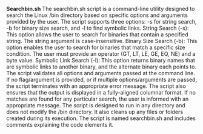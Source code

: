 **Searchbin.sh**
The searchbin.sh script is a command-line utility designed to search the Linux /bin directory based on specific options and arguments provided by the user. The script supports three options: -s for string search, -b for binary size search, and -l to find symbolic links. String Search (-s): This option allows the user to search for binaries that contain a specified string. The string argument is case-insensitive.
Binary Size Search (-b): This option enables the user to search for binaries that match a specific size condition. The user must provide an operator (GT, LT, LE, GE, EQ, NE) and a byte value.
Symbolic Link Search (-l): This option returns binary names that are symbolic links to another binary, and the alternate binary each points to.
The script validates all options and arguments passed at the command line. If no flag/argument is provided, or if multiple options/arguments are passed, the script terminates with an appropriate error message. The script also ensures that the output is displayed in a fully-aligned columnar format. If no matches are found for any particular search, the user is informed with an appropriate message.
The script is designed to run in any directory and does not modify the /bin directory. It also cleans up any files or folders created during its execution. The script is named searchbin.sh and includes comments explaining the code elements it.
